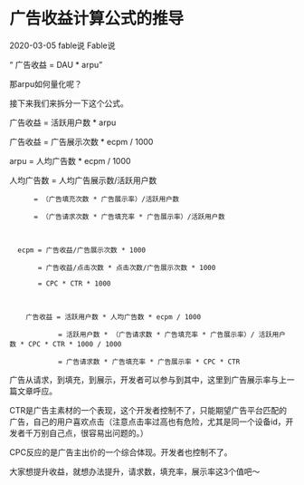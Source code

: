 # 广告收益计算公式的推导

2020-03-05 fable说 Fable说

“ 广告收益 = DAU * arpu”

那arpu如何量化呢？

接下来我们来拆分一下这个公式。

广告收益 = 活跃用户数 * arpu

广告收益 = 广告展示次数 * ecpm / 1000

arpu = 人均广告数 * ecpm / 1000

人均广告数  = 人均广告展示数/活跃用户数 
          
          = （广告填充次数 * 广告展示率）/活跃用户数 
                     
          = （广告请求次数 * 广告填充率 * 广告展示率）/活跃用户数


           
      ecpm = 广告收益/广告展示次数 * 1000
      
           = 广告收益/点击次数 * 点击次数/广告展示次数 * 1000 

           = CPC * CTR * 1000


                
        广告收益 = 活跃用户数 * 人均广告数 * ecpm / 1000
                
                = 活跃用户数 * （广告请求数 * 广告填充率 * 广告展示率）/ 活跃用户 数 * CPC * CTR * 1000 / 1000

                = 广告请求数 * 广告填充率 * 广告展示率 * CPC * CTR

广告从请求，到填充，到展示，开发者可以参与到其中，这里到广告展示率与上一篇文章呼应。

CTR是广告主素材的一个表现，这个开发者控制不了，只能期望广告平台匹配的广告，自己的用户喜欢点击（注意点击率过高也有危险，尤其是同一个设备id，开发者千万别自己点，很容易出问题的。）


CPC反应的是广告主出价的一个综合体现。开发者也控制不了。


大家想提升收益，就想办法提升，请求数，填充率，展示率这3个值吧～
